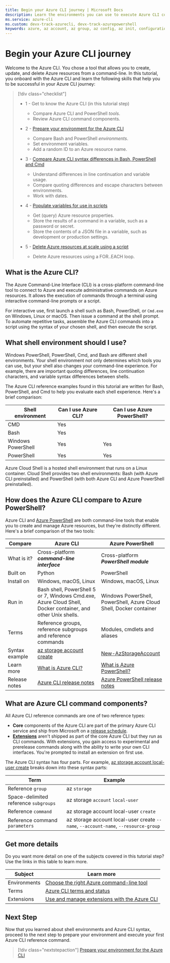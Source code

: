 ```yaml
---
title: Begin your Azure CLI journey | Microsoft Docs
description: Learn the environments you can use to execute Azure CLI commands, Azure CLI terms, and how the Azure CLI compares to Azure PowerShell.
ms.service: azure-cli
ms.custom: devx-track-azurecli, devx-track-azurepowershell
keywords: azure, az account, az group, az config, az init, configuration
---
```


# Begin your Azure CLI journey

Welcome to the Azure CLI. You chose a tool that allows you to create, update, and delete Azure
resources from a command-line. In this tutorial, you onboard with the Azure CLI and learn the
following skills that help you to be successful in your Azure CLI journey:

> [!div class="checklist"]
>
> - 1 - Get to know the Azure CLI (in this tutorial step)
>   - Compare Azure CLI and PowerShell _tools_.
>   - Review Azure CLI command components.
>
> - 2 - [Prepare your environment for the Azure CLI][03]
>   - Compare Bash and PowerShell _environments_.
>   - Set environment variables.
>   - Add a random ID to an Azure resource name.
>
> - 3 - [Compare Azure CLI syntax differences in Bash, PowerShell and Cmd][04]
>   - Understand differences in line continuation and variable usage.
>   - Compare quoting differences and escape characters between environments.
>   - Work with dates.
>
> - 4 - [Populate variables for use in scripts][05]
>   - Get (query) Azure resource properties.
>   - Store the results of a command in a variable, such as a password or secret.
>   - Store the contents of a JSON file in a variable, such as development or production settings.
>
> - 5 - [Delete Azure resources at scale using a script][06]
>   - Delete Azure resources using a FOR..EACH loop.

## What is the Azure CLI?

The Azure Command-Line Interface (CLI) is a cross-platform command-line tool to connect to Azure and
execute administrative commands on Azure resources. It allows the execution of commands through a
terminal using interactive command-line prompts or a script.

For interactive use, first launch a shell such as Bash, PowerShell, or `Cmd.exe` on Windows, Linux
or macOS. Then issue a command at the shell prompt. To automate repetitive tasks, assemble the Azure
CLI commands into a script using the syntax of your chosen shell, and then execute the script.

## What shell environment should I use?

Windows PowerShell, PowerShell, Cmd, and Bash are different shell environments. Your shell
environment not only determines which tools you can use, but your shell also changes your
command-line experience. For example, there are important quoting differences, line continuation
characters, and variable syntax differences between shells.

The Azure CLI reference examples found in this tutorial are written for Bash, PowerShell, and Cmd to
help you evaluate each shell experience. Here's a brief comparison:

|Shell environment | Can I use Azure CLI? | Can I use Azure PowerShell?|
|-|-|-|
| CMD | Yes ||
| Bash | Yes ||
| Windows PowerShell | Yes | Yes |
| PowerShell | Yes | Yes |

Azure Cloud Shell is a hosted shell environment that runs on a Linux container. Cloud Shell provides
two shell environments: Bash (with Azure CLI preinstalled) and PowerShell (with both Azure CLI and
Azure PowerShell preinstalled).

## How does the Azure CLI compare to Azure PowerShell?

Azure CLI and [Azure PowerShell][11] are both command-line tools that enable you to create and
manage Azure resources, but they're distinctly different. Here's a brief comparison of the two
tools:

| Compare | Azure CLI | Azure PowerShell |
|-|-|-|
|What is it?|Cross-platform **_command-line interface_** | Cross-platform **_PowerShell module_**
|Built on | Python | PowerShell
|Install on| Windows, macOS, Linux | Windows, macOS, Linux
|Run in|Bash shell, PowerShell 5 or 7, Windows Cmd.exe, Azure Cloud Shell, Docker container, and other Unix shells.| Windows PowerShell, PowerShell, Azure Cloud Shell, Docker container
|Terms| Reference groups, reference subgroups and reference commands | Modules, cmdlets and aliases
|Syntax example | [az storage account create][10] | [New-AzStorageAccount][14] |
|Learn more | [What is Azure CLI?][08] | [What is Azure PowerShell?][13]
|Release notes| [Azure CLI release notes][07] | [Azure PowerShell release notes][12]

## What are Azure CLI command components?

All Azure CLI reference commands are one of two reference types:

- **Core** components of the Azure CLI are part of the primary Azure CLI service and ship from
  Microsoft on a [release schedule][07].
- **[Extensions][01]** aren't shipped as part of the core Azure CLI but they run as CLI commands.
  With extensions, you gain access to experimental and prerelease commands along with the ability to
  write your own CLI interfaces. You're prompted to install an extension on first use.

The Azure CLI syntax has four parts. For example, [az storage account local-user create][09] breaks
down into these syntax parts:

| Term | Example |
|-|-|
| Reference `group` | az `storage`
| Space-delimited reference `subgroups` | az storage `account` `local-user`
| Reference `command` | az storage account local-user `create`
| Reference command `parameters` | az storage account local-user create `--name`, `--account-name`, `--resource-group`

## Get more details

Do you want more detail on one of the subjects covered in this tutorial step? Use the links in this
table to learn more.

| Subject | Learn more |
|-|-|
| Environments | [Choose the right Azure command-line tool][02]
| Terms | [Azure CLI terms and status][15] |
| Extensions | [Use and manage extensions with the Azure CLI][01]

## Next Step

Now that you learned about shell environments and Azure CLI syntax, proceed to the next step to
prepare your environment and execute your first Azure CLI reference command.

> [!div class="nextstepaction"]
> [Prepare your environment for the Azure CLI][03]

<!-- link references -->

[01]: ./azure-cli-extensions-overview.md
[02]: ./choose-the-right-azure-command-line-tool.md
[03]: ./get-started-tutorial-1-prepare-environment.md
[04]: ./get-started-tutorial-2-environment-syntax.md
[05]: ./get-started-tutorial-3-use-variables.md
[06]: ./get-started-tutorial-4-delete-resources.md
[07]: ./release-notes-azure-cli.md
[08]: ./what-is-azure-cli.md
[09]: /cli/azure/storage/account/local-user#az-storage-account-local-user-create
[10]: /cli/azure/storage/account#az-storage-account-create
[11]: /powershell/azure/
[12]: /powershell/azure/release-notes-azureps
[13]: /powershell/azure/what-is-azure-powershell
[14]: /powershell/module/az.storage/new-azstorageaccount
[15]: reference-types-and-status.md
